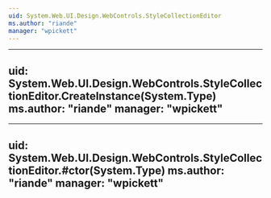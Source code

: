 ```yaml
---
uid: System.Web.UI.Design.WebControls.StyleCollectionEditor
ms.author: "riande"
manager: "wpickett"
---
```


---
uid: System.Web.UI.Design.WebControls.StyleCollectionEditor.CreateInstance(System.Type)
ms.author: "riande"
manager: "wpickett"
---

---
uid: System.Web.UI.Design.WebControls.StyleCollectionEditor.#ctor(System.Type)
ms.author: "riande"
manager: "wpickett"
---
